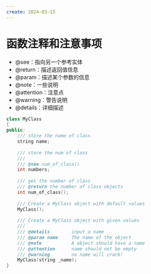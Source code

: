 ```yaml
---
create: 2024-03-13
---
```

# 函数注释和注意事项

* @see：指向另一个参考实体
* @return：描述返回值信息
* @param：描述某个参数的信息
* @note：一些说明
* @attention：注意点
* @warning：警告说明
* @details：详细描述

```C++
class MyClass
{
public:
    /// store the name of class
    string name;
    
    /// store the num of class
    ///
    /// @see num_of_class()
    int numbers;
    
    /// get the number of class
    /// @return the number of class objects
    int num_of_class();
    
    /// Create a MyClass object with default values
    MyClass();
    
    /// Create a MyClass object with given values
    ///
    /// @details 		input a name
    /// @param name 	The name of the object
    /// @note			A object should have a name
    /// @attention		name should not be empty
    /// @warning		no name will crack!
    MyClass(string _name);
}
```

